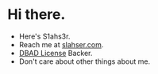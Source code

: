 # Hi there.

- Here's S1ahs3r.
- Reach me at [slahser.com](https://www.slahser.com).
- [DBAD License](https://dbad-license.org/) Backer.
- Don't care about other things about me. 
